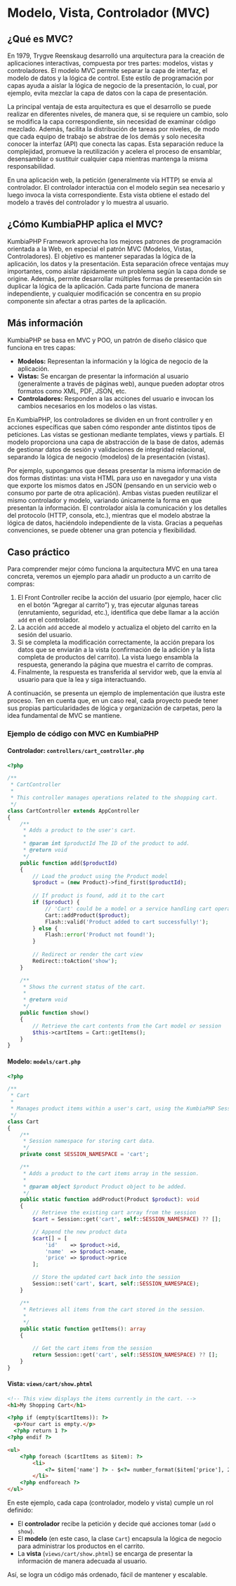 # Modelo, Vista, Controlador (MVC)

## ¿Qué es MVC?

En 1979, Trygve Reenskaug desarrolló una arquitectura para la creación de aplicaciones interactivas, compuesta por tres
partes: modelos, vistas y controladores. El modelo MVC permite separar la capa de interfaz, el modelo de datos y la
lógica de control. Este estilo de programación por capas ayuda a aislar la lógica de negocio de la presentación, lo
cual, por ejemplo, evita mezclar la capa de datos con la capa de presentación.

La principal ventaja de esta arquitectura es que el desarrollo se puede realizar en diferentes niveles, de manera que,
si se requiere un cambio, solo se modifica la capa correspondiente, sin necesidad de examinar código mezclado. Además,
facilita la distribución de tareas por niveles, de modo que cada equipo de trabajo se abstrae de los demás y solo
necesita conocer la interfaz (API) que conecta las capas. Esta separación reduce la complejidad, promueve la
reutilización y acelera el proceso de ensamblar, desensamblar o sustituir cualquier capa mientras mantenga la misma
responsabilidad.

En una aplicación web, la petición (generalmente vía HTTP) se envía al controlador. El controlador interactúa con el
modelo según sea necesario y luego invoca la vista correspondiente. Esta vista obtiene el estado del modelo a través del
controlador y lo muestra al usuario.

## ¿Cómo KumbiaPHP aplica el MVC?

KumbiaPHP Framework aprovecha los mejores patrones de programación orientada a la Web, en especial el patrón MVC
(Modelos, Vistas, Controladores). El objetivo es mantener separadas la lógica de la aplicación, los datos y la
presentación. Esta separación ofrece ventajas muy importantes, como aislar rápidamente un problema según la capa donde
se origine. Además, permite desarrollar múltiples formas de presentación sin duplicar la lógica de la aplicación. Cada
parte funciona de manera independiente, y cualquier modificación se concentra en su propio componente sin afectar a
otras partes de la aplicación.

## Más información

KumbiaPHP se basa en MVC y POO, un patrón de diseño clásico que funciona en tres capas:

- **Modelos:** Representan la información y la lógica de negocio de la aplicación.  
- **Vistas:** Se encargan de presentar la información al usuario (generalmente a través de páginas web), aunque pueden
  adoptar otros formatos como XML, PDF, JSON, etc.  
- **Controladores:** Responden a las acciones del usuario e invocan los cambios necesarios en los modelos o las vistas.

En KumbiaPHP, los controladores se dividen en un front controller y en acciones específicas que saben cómo responder
ante distintos tipos de peticiones. Las vistas se gestionan mediante templates, views y partials. El modelo proporciona
una capa de abstracción de la base de datos, además de gestionar datos de sesión y validaciones de integridad
relacional, separando la lógica de negocio (modelos) de la presentación (vistas).

Por ejemplo, supongamos que deseas presentar la misma información de dos formas distintas: una vista HTML para uso en
navegador y una vista que exporte los mismos datos en JSON (pensando en un servicio web o consumo por parte de otra
aplicación). Ambas vistas pueden reutilizar el mismo controlador y modelo, variando únicamente la forma en que presentan
la información. El controlador aísla la comunicación y los detalles del protocolo (HTTP, consola, etc.), mientras que el
modelo abstrae la lógica de datos, haciéndolo independiente de la vista. Gracias a pequeñas convenciones, se puede
obtener una gran potencia y flexibilidad.

## Caso práctico

Para comprender mejor cómo funciona la arquitectura MVC en una tarea concreta, veremos un ejemplo para añadir un
producto a un carrito de compras:

1. El Front Controller recibe la acción del usuario (por ejemplo, hacer clic en el botón “Agregar al carrito”) y, tras
  ejecutar algunas tareas (enrutamiento, seguridad, etc.), identifica que debe llamar a la acción `add` en el
  controlador.
2. La acción `add` accede al modelo y actualiza el objeto del carrito en la sesión del usuario.
3. Si se completa la modificación correctamente, la acción prepara los datos que se enviarán a la vista (confirmación de
  la adición y la lista completa de productos del carrito). La vista luego ensambla la respuesta, generando la página
  que muestra el carrito de compras.
4. Finalmente, la respuesta es transferida al servidor web, que la envía al usuario para que la lea y siga
  interactuando.

A continuación, se presenta un ejemplo de implementación que ilustra este proceso. Ten en cuenta que, en un caso real,
cada proyecto puede tener sus propias particularidades de lógica y organización de carpetas, pero la idea fundamental de
MVC se mantiene.

### Ejemplo de código con MVC en KumbiaPHP

#### Controlador: `controllers/cart_controller.php`
```php
<?php

/**
 * CartController
 *
 * This controller manages operations related to the shopping cart.
 */
class CartController extends AppController
{
    /**
     * Adds a product to the user's cart.
     *
     * @param int $productId The ID of the product to add.
     * @return void
     */
    public function add($productId)
    {
        // Load the product using the Product model
        $product = (new Product)->find_first($productId);
        
        // If product is found, add it to the cart
        if ($product) {
            // 'Cart' could be a model or a service handling cart operations
            Cart::addProduct($product);
            Flash::valid('Product added to cart successfully!');
        } else {
            Flash::error('Product not found!');
        }
        
        // Redirect or render the cart view
        Redirect::toAction('show');
    }

    /**
     * Shows the current status of the cart.
     *
     * @return void
     */
    public function show()
    {
        // Retrieve the cart contents from the Cart model or session
        $this->cartItems = Cart::getItems();
    }
}

```

#### Modelo: `models/cart.php`
```php
<?php

/**
 * Cart
 *
 * Manages product items within a user's cart, using the KumbiaPHP Session class.
 */
class Cart
{
    /**
     * Session namespace for storing cart data.
     */
    private const SESSION_NAMESPACE = 'cart';

    /**
     * Adds a product to the cart items array in the session.
     *
     * @param object $product Product object to be added.
     */
    public static function addProduct(Product $product): void
    {
        // Retrieve the existing cart array from the session
        $cart = Session::get('cart', self::SESSION_NAMESPACE) ?? [];

        // Append the new product data
        $cart[] = [
            'id'    => $product->id,
            'name'  => $product->name,
            'price' => $product->price
        ];

        // Store the updated cart back into the session
        Session::set('cart', $cart, self::SESSION_NAMESPACE);
    }

    /**
     * Retrieves all items from the cart stored in the session.
     *
     */
    public static function getItems(): array
    {

        // Get the cart items from the session
        return Session::get('cart', self::SESSION_NAMESPACE) ?? [];
    }
}

```

#### Vista: `views/cart/show.phtml`
```html
<!-- This view displays the items currently in the cart. -->
<h1>My Shopping Cart</h1>

<?php if (empty($cartItems)): ?>
  <p>Your cart is empty.</p>
  <?php return 1 ?>
<?php endif ?>

<ul>
    <?php foreach ($cartItems as $item): ?>
        <li>
            <?= $item['name'] ?> - $<?= number_format($item['price'], 2) ?>
        </li>
    <?php endforeach ?>
</ul>

```

En este ejemplo, cada capa (controlador, modelo y vista) cumple un rol definido:
- El **controlador** recibe la petición y decide qué acciones tomar (`add` o `show`).
- El **modelo** (en este caso, la clase `Cart`) encapsula la lógica de negocio para administrar los productos en el
  carrito.
- La **vista** (`views/cart/show.phtml`) se encarga de presentar la información de manera adecuada al usuario.

Así, se logra un código más ordenado, fácil de mantener y escalable.
